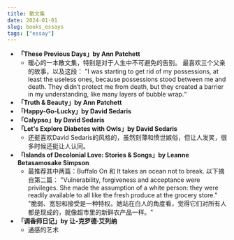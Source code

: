 ```yaml
---
title: 散文集
date: 2024-01-01
slug: books_essays
tags: ["essay"]
---
```


- **「These Previous Days」by Ann Patchett**
	- 暖心的一本散文集，特别是对于人生中不可避免的告别。 最喜欢三个父亲的故事，以及这段： ”I was starting to get rid of my possessions, at least the useless ones, because possessions stood between me and death. They didn’t protect me from death, but they created a barrier in my understanding, like many layers of bubble wrap.“
- **「Truth & Beauty」by Ann Patchett**
- **「Happy-Go-Lucky」by David Sedaris** 
- **「Calypso」by David Sedaris** 
- **「Let's Explore Diabetes with Owls」by David Sedaris** 
	- 还挺喜欢David Sedaris的风格的，虽然刻薄和愤世嫉俗，但让人发笑，很多时候还挺让人认同。
- **「Islands of Decolonial Love: Stories & Songs」by Leanne Betasamosake Simpson**
	- 最推荐其中两篇：Buffalo On 和 It takes an ocean not to break. 以下摘自第二篇： "Vulnerability, forgiveness and acceptance were privileges. She made the assumption of a white person: they were readily available to all like the fresh produce at the grocery store." "脆弱、宽恕和接受是一种特权。她站在白人的角度看，觉得它们对所有人都是现成的，就像超市里的新鲜农产品一样。"
- **「调香师日记」by 让-克罗德·艾列纳** 
	- 通感的艺术




